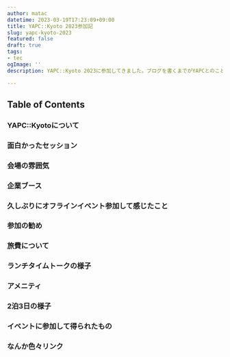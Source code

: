 ```yaml
---
author: matac
datetime: 2023-03-19T17:23:09+09:00
title: YAPC::Kyoto 2023参加記
slug: yapc-kyoto-2023
featured: false
draft: true
tags:
- tec
ogImage: ''
description: YAPC::Kyoto 2023に参加してきました。ブログを書くまでがYAPCとのことなので感想などを書きます。

---
```

## Table of Contents

### YAPC::Kyotoについて

### 面白かったセッション

### 会場の雰囲気

### 企業ブース

### 久しぶりにオフラインイベント参加して感じたこと

### 参加の勧め

### 旅費について

### ランチタイムトークの様子

### アメニティ

### 2泊3日の様子

### イベントに参加して得られたもの

### なんか色々リンク